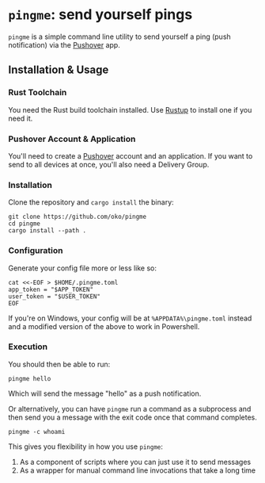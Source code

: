 # `pingme`: send yourself pings

`pingme` is a simple command line utility to send yourself a ping (push notification) via the [Pushover](https://pushover.net) app.

## Installation & Usage

### Rust Toolchain

You need the Rust build toolchain installed. Use [Rustup](https://rustup.rs) to install one if you need it.

### Pushover Account & Application

You'll need to create a [Pushover](https://pushover.net) account and an application. If you want to send to all devices at once, you'll also need a Delivery Group.

### Installation

Clone the repository and `cargo install` the binary:

```
git clone https://github.com/oko/pingme
cd pingme
cargo install --path .
```

### Configuration

Generate your config file more or less like so:

```
cat <<-EOF > $HOME/.pingme.toml
app_token = "$APP_TOKEN"
user_token = "$USER_TOKEN"
EOF
```

If you're on Windows, your config will be at `%APPDATA%\pingme.toml` instead and a modified version of the above to work in Powershell.

### Execution

You should then be able to run:

```
pingme hello
```

Which will send the message "hello" as a push notification.

Or alternatively, you can have `pingme` run a command as a subprocess and then send you a message with the exit code once that command completes.

```
pingme -c whoami
```

This gives you flexibility in how you use `pingme`:

1. As a component of scripts where you can just use it to send messages
2. As a wrapper for manual command line invocations that take a long time
